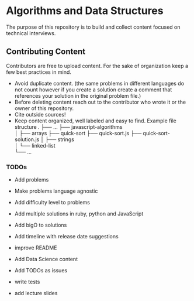 # Algorithms and Data Structures 

The purpose of this repository is to build and collect content focused on technical interviews. 

## Contributing Content 

Contributors are free to upload content. For the sake of organization keep a few best practices in mind.
 * Avoid duplicate content. (the same problems in different languages do not count however if you create a solution create a comment that references your solution in the original problem file.)
 * Before deleting content reach out to the contributor who wrote it or the owner of this repository.
 * Cite outside sources! 
 * Keep content organized, well labeled and easy to find.
Example file structure 
    .
    ├── ...
    ├── javascript-algorithms                   
    │   ├── arrays
              ├── quick-sort
                ├── quick-sort.js
                ├── quick-sort-solution.js
    │   ├── strings        
    │   └── linked-list               
    └── ...

### TODOs


 * Add problems 

 * Make problems language agnostic

 * Add difficulty level to problems

 * Add multiple solutions in ruby, python and JavaScript

 * Add bigO to solutions 

 * Add timeline with release date suggestions 

 * improve README 

 * Add Data Science content 
 
 * Add TODOs as issues 

 * write tests 

 * add lecture slides 

